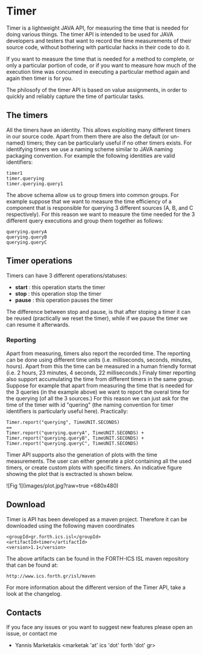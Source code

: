 # Timer

Timer is a lightweight JAVA API, for measuring the time that is needed for doing various things. 
The timer API is intended to be used for JAVA developers and testers that want to record the 
time measurements of their source code, without bothering with particular hacks in their code to do it.

If you want to measure the time that is needed for a method to complete, or only a particular portion of code,
or if you want to measure how much of the execution time was concumed in executing a particular method again and again 
then timer is for you.

The philosofy of the timer API is based on value assignments, in order to quickly and reliably capture the time of particular tasks.

## The timers

All the timers have an identity. This allows exploiting many different timers in our source code. Apart from them there are also 
the default (or un-named) timers; they can be particularly useful if no other timers exists.
For identifying timers we use a naming scheme similar to JAVA naming packaging convention. For example the following identities 
are valid identifiers:
```
timer1
timer.querying
timer.querying.query1
```
The above schema allow us to group timers into common groups. For example suppose that we want to measure the time efficiency 
of a component that is responsible for querying 3 different sources (A, B, and C respectively). For this reason we want to 
measure the time needed for the 3 different query executions and group them together as follows:
```
querying.queryA
querying.queryB
querying.queryC
```

## Timer operations 

Timers can have 3 different operations/statuses:

* **start** : this operation starts the timer 
* **stop** : this operation stop the timer
* **pause** : this operation pauses the timer

The difference between stop and pause, is that after stoping a timer it can be reused (practically we reset the timer), 
while if we pause the timer we can resume it afterwards.

### Reporting

Apart from measuring, timers also report the recorded time. The reporting can be done using different time units 
(i.e. milliseconds, seconds, minutes, hours). Apart from this the time can be measured in a human friendly format 
(i.e. 2 hours, 23 minutes, 4 seconds, 22 milliseconds.)
Finaly timer reporting also support accumulating the time from different timers in the same group. Suppose for example that 
apart from measuring the time that is needed for the 3 queries (in the example above) we want to report the overal time 
for the querying (of all the 3 sources.) For this reason we can just ask for the time of the timer with id "quering" 
(the naming convention for timer identifiers is particularly useful here). Practically:
```
Timer.report("querying", TimeUNIT.SECONDS)
==
Timer.report("querying.queryA", TimeUNIT.SECONDS) + 
Timer.report("querying.queryB", TimeUNIT.SECONDS) + 
Timer.report("querying.queryC", TimeUNIT.SECONDS) 
```

Timer API supports also the generation of plots with the time measurements. The user can either generate a plot 
containing all the used timers, or create custom plots with specific timers. An indicative figure showing the plot 
that is exctracted is shown below.

![Fig 1](images/plot.jpg?raw=true =680x480)

## Download

Timer is API has been developed as a maven project. Therefore it can be downloaded using the following maven coordinates
```
<groupId>gr.forth.ics.isl</groupId>
<artifactId>timer</artifactId>
<version>1.1</version>
```

The above artifacts can be found in the FORTH-ICS ISL maven repository that can be found at:
```
http://www.ics.forth.gr/isl/maven
```

For more information about the different version of the Timer API, take a look at the changelog. 

## Contacts

If you face any issues or you want to suggest new features please open an issue, or contact me

* Yannis Marketakis &lt;marketak 'at' ics 'dot' forth 'dot' gr&gt;
